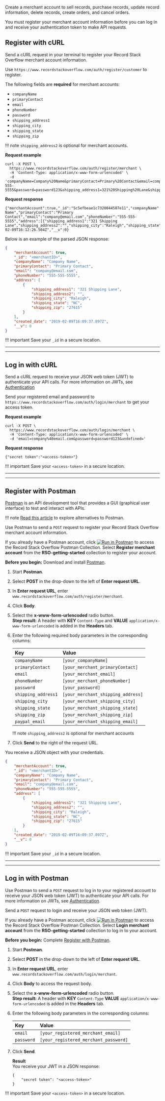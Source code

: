 Create a merchant account to sell records, purchase records, update record information, delete records, create orders, and cancel orders.

You must register your merchant account information before you can log in and receive your authentication token to make API requests.

## Register with cURL

Send a cURL request in your terminal to register your Record Stack Overflow merchant account information.

Use `https://www.recordstackoverflow.com/auth/register/customer` to register.

The following fields are **required** for merchant accounts:  
- `companyName`  
- `primaryContact`  
- `email`  
- `phoneNumber`  
- `password`  
- `shipping_address1`  
- `shipping_city`  
- `shipping_state`  
- `shipping_zip`  

!!! note
    `shipping_address2` is optional for merchant accounts.

    
**Request example**

```curl
curl -X POST \
  https://www.recordstackoverflow.com/auth/register/merchant \
  -H 'Content-Type: application/x-www-form-urlencoded' \
  -d 'companyName=Company%20Name&primaryContact=Primary%20Contact&email=company%40email.com&phoneNumber=555-555-5555&password=password123&shipping_address1=321%20Shipping%20Lane&shipping_address2=&shipping_city=Raleigh&shipping_state=NC&shipping_zip=27615'
```

**Request response**

```
{"merchantAccount":true,"_id":"5c5efbeae1c7320044507e11","companyName":"Company Name","primaryContact":"Primary Contact","email":"company@email.com","phoneNumber":"555-555-5555","address":[{"shipping_address1":"321 Shipping Lane","shipping_address2":"","shipping_city":"Raleigh","shipping_state":"NC","shipping_zip":"27615"}],"created_date":"2019-02-09T16:12:26.504Z","__v":0}
```

Below is an example of the parsed JSON response:

```json
{
    "merchantAccount": true,
    "_id": "<merchantID>",
    "companyName": "Company Name",
    "primaryContact": "Primary Contact",
    "email": "company@email.com",
    "phoneNumber": "555-555-5555",
    "address": [
        {
            "shipping_address1": "321 Shipping Lane",
            "shipping_address2": "",
            "shipping_city": "Raleigh",
            "shipping_state": "NC",
            "shipping_zip": "27615"
        }
    ],
    "created_date": "2019-02-09T16:09:37.897Z",
    "__v": 0
}
```
!!! important
    Save your `_id` in a secure location.
    
***
***

## Log in with cURL

Send a cURL request to receive your JSON web token (JWT) to authenticate your API calls. For more information on JWTs, see [Authentication](authentication.md)

Send your registered email and password to `https://www.recordstackoverflow.com/auth/login/merchant` to get your access token.

**Request example**

```shell
curl -X POST \
  https://www.recordstackoverflow.com/auth/login/merchant \
  -H 'Content-Type: application/x-www-form-urlencoded' \
  -d 'email=company%40email.com&password=password123&undefined='
```

**Request response**

```
{"secret token":"<access-token>"}
```

!!! important
    Save your `<access-token>` in a secure location.
    
***
***

## Register with Postman

[Postman](https://www.getpostman.com/) is an API development tool that provides a GUI (graphical user interface) to test and interact with APIs.

!!! note
    [Read this article](https://alternativeto.net/software/postman/) to explore alternatives to Postman.

Use Postman to send a `POST` request to register your Record Stack Overflow merchant account information.

If you already have a Postman account, click [![Run in Postman](https://run.pstmn.io/button.svg)](https://app.getpostman.com/run-collection/ab12924f72b9d522cd62) to access the Record Stack Overflow Postman Collection. Select **Register merchant account** from the **RSO-getting-started** collection to register your account.



**Before you begin:** Download and install [Postman](https://www.getpostman.com/).

1. Start **Postman**.

2. Select **POST** in the drop-down to the left of **Enter request URL**.

3. In **Enter request URL**, enter `www.recordstackoverflow.com/auth/register/merchant`.  
  
4. Click **Body**.

5. Select the **x-www-form-urlencoded** radio button.  
  **Step result:** A header with **KEY** `Content-Type` and **VALUE** `application/x-www-form-urlencoded` is added in the **Headers** tab.

6. Enter the following required body parameters in the corresponding columns:

    | Key                  | Value               |
    | :------------------- | :------------------ |
    | `companyName`           |`[your_companyName]`    |
    | `primaryContact`          |  `[your_merchant_primaryContact]`|
    | `email`           |`[your_merchant_email]`   |
    |   `phoneNumber`            | `[your_merchant_phoneNumber]`      |
    | `password`           | `[your_password]`   |
    |  `shipping_address1` | `[your_merchant_shipping_address]` |
    | `shipping_city`      | `[your_merchant_shipping_city]` |
    | `shipping_state`     |  `[your_merchant_shipping_state]` |
    |  `shipping_zip`      | `[your_merchant_shipping_zip]` |
    |  `paypal_email`      |  `[your_merchant_shipping_email]` |

    

    !!! note
        `shipping_address2` is optional for merchant accounts
    
7. Click **Send** to the right of the request URL.


You receive a JSON object with your credentials.  
    
```json
{
    "merchantAccount": true,
    "_id": "<merchantID>",
    "companyName": "Company Name",
    "primaryContact": "Primary Contact",
    "email": "company@email.com",
    "phoneNumber": "555-555-5555",
    "address": [
        {
            "shipping_address1": "321 Shipping Lane",
            "shipping_address2": "",
            "shipping_city": "Raleigh",
            "shipping_state": "NC",
            "shipping_zip": "27615"
        }
    ],
    "created_date": "2019-02-09T16:09:37.897Z",
    "__v": 0
}
```

!!! important
    Save your `_id` in a secure location.

***
***
    
## Log in with Postman

Use Postman to send a `POST` request to log in to your registered account to receive your JSON web token (JWT) to authenticate your API calls. For more information on JWTs, see [Authentication](authentication.md).

Send a `POST` request to login and receive your JSON web token (JWT).

If you already have a Postman account, click [![Run in Postman](https://run.pstmn.io/button.svg)](https://app.getpostman.com/run-collection/ab12924f72b9d522cd62) to access the Record Stack Overflow Postman Collection. Select **Login merchant account** from the **RSO-getting-started** collection to log in to your account. 

**Before you begin:** Complete [Register with Postman](#register-with-postman).

1. Start **Postman**.

2. Select **POST** in the drop-down to the left of **Enter request URL**.
 
3. In **Enter request URL**, enter `www.recordstackoverflow.com/auth/login/merchant`.  

4. Click **Body** to access the request body.

5. Select the **x-www-form-urlencoded** radio button.  
  **Step result:** A header with **KEY** `Content-Type` **VALUE** `application/x-www-form-urlencoded` is added in the **Headers** tab.

6. Enter the following body parameters in the corresponding columns:

    | Key | Value |
    | :------------- | :------------- |
    | `email`      | `[your_registered_merchant_email]`       |
    | `password` | `[your_registered_merchant_password]` |

  
7. Click **Send**.

    **Result**  
    You receive your JWT in a JSON response:  
    ```
    {
        "secret token": "<access-token>" 
    }
    ```

!!! important
    Save your `<access-token>` in a secure location.
